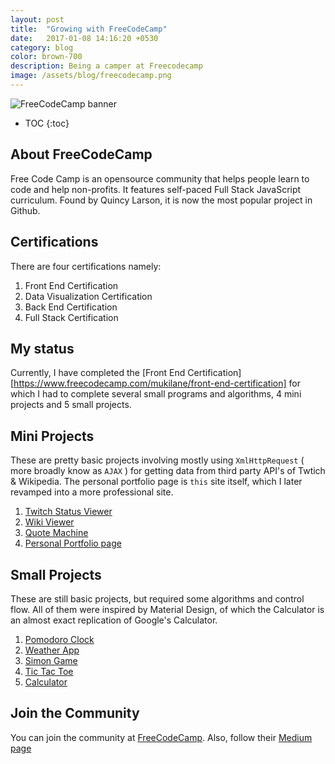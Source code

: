 ```yaml
---
layout: post
title:  "Growing with FreeCodeCamp"
date:   2017-01-08 14:16:20 +0530
category: blog
color: brown-700
description: Being a camper at Freecodecamp
image: /assets/blog/freecodecamp.png
---
```


<img src="https://camo.githubusercontent.com/60c67cf9ac2db30d478d21755289c423e1f985c6/68747470733a2f2f73332e616d617a6f6e6177732e636f6d2f66726565636f646563616d702f776964652d736f6369616c2d62616e6e65722e706e67" alt="FreeCodeCamp banner">

* TOC
{:toc}

## About FreeCodeCamp

Free Code Camp is an opensource community that helps people learn to code and help non-profits. It features self-paced Full Stack JavaScript curriculum. Found by Quincy Larson, it is now the most popular project in Github. 

## Certifications

There are four certifications namely:

1. Front End Certification
2. Data Visualization Certification
3. Back End Certification
4. Full Stack Certification

## My status

Currently, I have completed the [Front End Certification][https://www.freecodecamp.com/mukilane/front-end-certification] for which I had to complete several small programs and algorithms, 4 mini projects and 5 small projects. 

## Mini Projects
These are pretty basic projects involving mostly using `XmlHttpRequest` ( more broadly know as `AJAX` ) for getting data from third party API's of Twtich & Wikipedia. The personal portfolio page is `this` site itself, which I later revamped into a more professional site.

1. [Twitch Status Viewer](https://mukilane.github.io/projects/twitchstatus")
2. [Wiki Viewer](https://mukilane.github.io/projects/wikiviewer)
3. [Quote Machine](https://mukilane.github.io/projects/quoter)
4. [Personal Portfolio page](https://mukilane.github.io/about_the_site)


## Small Projects
These are still basic projects, but required some algorithms and control flow. All of them were inspired by Material Design, of which the Calculator is an almost exact replication of Google's Calculator. 

1. [Pomodoro Clock](https://mukilane.github.io/projects/pomodoro)
2. [Weather App](https://mukilane.github.io/projects/weather)
3. [Simon Game](https://mukilane.github.io/projects/simongame)
4. [Tic Tac Toe](https://mukilane.github.io/projects/tictactoe)
5. [Calculator](https://mukilane.github.io/projects/calculator)

## Join the Community
You can join the community at [FreeCodeCamp][freecodecamp]. Also, follow their [Medium page](https://medium.com/freecodecamp)

[freecodecamp]: http://jekyllrb.com/docs/home
[about]: https://www.freecodecamp.com/about/